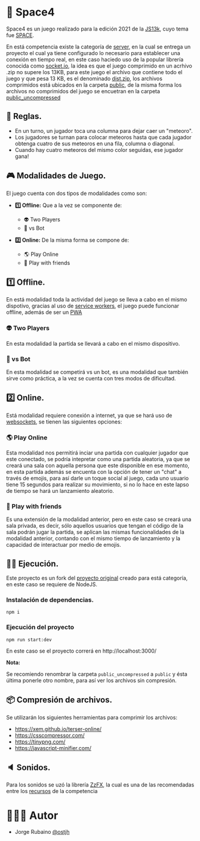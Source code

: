 # 🚀 Space4

Space4 es un juego realizado para la edición 2021 de la [JS13k](https://js13kgames.com/), cuyo tema fue [SPACE](https://medium.com/js13kgames/js13kgames-2021-has-started-aa9345fd9fdf).

En está competencia existe la categoría de [server](https://github.com/js13kGames/js13kserver), en la cual se entrega un proyecto el cual ya tiene configurado lo necesario para establecer una conexión en tiempo real, en este caso haciedo uso de la popular librería conocida como [socket.io](https://socket.io/), 
la idea es que el juego comprimido en un acrhivo .zip no supere los 13KB, para este juego el archivo que contiene todo el juego y que pesa 13 KB, es el denominado [dist.zip](https://github.com/Jorger/Space4/blob/main/dist.zip), los archivos comprimidos está ubicados en la carpeta [public](https://github.com/Jorger/Space4/tree/main/public), 
de la misma forma los archivos no comprimidos del juego se encuetran en la carpeta [public_uncompressed](https://github.com/Jorger/Space4/tree/main/public_uncompressed)

## 📖 Reglas.

* En un turno, un jugador toca una columna para dejar caer un "meteoro".
* Los jugadores se turnan para colocar meteoros hasta que cada jugador obtenga cuatro de sus meteoros en una fila, columna o diagonal.
* Cuando hay cuatro meteoros del mismo color seguidas, ese jugador gana!

## 🎮 Modalidades de Juego.

El juego cuenta con dos tipos de modalidades como son:

* **1️⃣ Offline:** Que a la vez se componente de:

  * 👽 Two Players
  * 🤖 vs Bot
  
* **2️⃣ Online:** De la misma forma se compone de:

  * 🌎 Play Online
  * 🤝 Play with friends
  

## 1️⃣ Offline.

En está modalidad toda la actividad del juego se lleva a cabo en el mismo dispotivo, gracias al uso de [service workers](https://developers.google.com/web/fundamentals/primers/service-workers), el juego puede funcionar offline, además de ser un [PWA](https://web.dev/progressive-web-apps/)

### 👽 Two Players

En esta modalidad la partida se llevará a cabo en el mismo dispositivo.

### 🤖 vs Bot

En esta modalidad se competirá vs un bot, es una modalidad que también sirve como práctica, a la vez se cuenta con tres modos de dificultad.

## 2️⃣ Online.

Está modalidad requiere conexión a internet, ya que se hará uso de [websockets](https://developer.mozilla.org/en-US/docs/Web/API/WebSockets_API), se tienen las siguientes opciones:

### 🌎 Play Online

Esta modalidad nos permitirá inciar una partida con cualquier jugador que este conectado, se podría intepretar como una partida aleatoria, ya que se creará una sala con aquella persona que este disponible en ese momento, en esta partida además se encuenta con la opción de tener un "chat" a través de emojis, para así darle un toque social al juego, cada uno usuario tiene 15 segundos para realizar su movimiento, si no lo hace en este lapso de tiempo se hará un lanzamiento aleatorio.

### 🤝 Play with friends

Es una extensión de la modalidad anterior, pero en este caso se creará una sala privada, es decir, sólo aquellos usuarios que tengan el código de la sala podrán jugar la partida, 
se aplican las mismas funcionalidades de la modalidad anterior, contando con el mismo tiempo de lanzamiento y la capacidad de interactuar por medio de emojis.

## 🏃‍♂️ Ejecución.

Este proyecto es un fork del [proyecto original](https://github.com/js13kGames/js13kserver) creado para está categoría, en este caso se requiere de NodeJS.

### Instalación de dependencias.

```
npm i
```

### Ejecución del proyecto

```
npm run start:dev
```

En este caso se el proyecto correrá en http://localhost:3000/

**Nota:**

Se recomiendo renombrar la carpeta `public_uncompressed` a `public` y ésta última ponerle otro nombre, para así ver los archivos sin compresión.


## 📦 Compresión de archivos.

Se utilizarán los siguientes herramientas para comprimir los archivos:

* https://xem.github.io/terser-online/
* https://csscompressor.com/
* https://tinypng.com/
* https://javascript-minifier.com/

## 🔈 Sonidos.

Para los sonidos se uzó la librería [ZzFX](https://github.com/KilledByAPixel/ZzFX), la cual es una de las recomendadas entre los [recursos](https://js13kgames.github.io/resources/) de la competencia

# 👨🏻‍💻 Autor

* Jorge Rubaino 
[@ostjh](https://twitter.com/ostjh)
